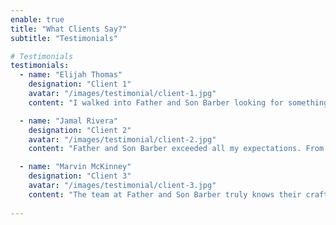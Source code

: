 ```yaml
---
enable: true
title: "What Clients Say?"
subtitle: "Testimonials"

# Testimonials
testimonials:
  - name: "Elijah Thomas"
    designation: "Client 1"
    avatar: "/images/testimonial/client-1.jpg"
    content: "I walked into Father and Son Barber looking for something fresh, and I couldn’t be happier with the result! The barber took the time to understand exactly what I wanted and executed it perfectly. Friendly atmosphere and flawless service—highly recommend!"

  - name: "Jamal Rivera"
    designation: "Client 2"
    avatar: "/images/testimonial/client-2.jpg"
    content: "Father and Son Barber exceeded all my expectations. From the warm welcome to the final style, every detail was spot on. My new haircut turned heads all week, and I’ll definitely be back!"

  - name: "Marvin McKinney"
    designation: "Client 3"
    avatar: "/images/testimonial/client-3.jpg"
    content: "The team at Father and Son Barber truly knows their craft. They gave me a modern cut that’s easy to maintain and looks great. Professional, efficient, and the best haircut I’ve had in years!"
  
---
```

